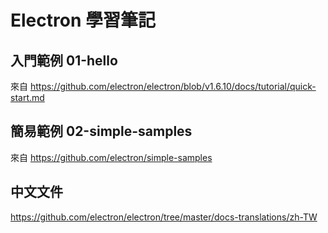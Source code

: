 # Electron 學習筆記

## 入門範例 01-hello

來自 https://github.com/electron/electron/blob/v1.6.10/docs/tutorial/quick-start.md

## 簡易範例 02-simple-samples

來自 https://github.com/electron/simple-samples

## 中文文件

https://github.com/electron/electron/tree/master/docs-translations/zh-TW
